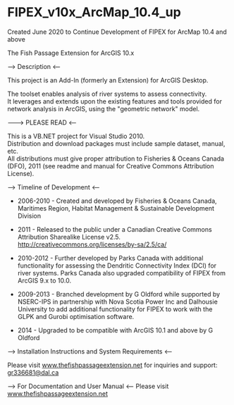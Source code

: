 # FIPEX_v10x_ArcMap_10.4_up
 Created June 2020 to Continue Development of FIPEX for ArcMap 10.4 and above

The Fish Passage Extension for ArcGIS 10.x

--> Description <--

This project is an Add-In (formerly an Extension) for ArcGIS Desktop. 

The toolset enables analysis of river systems to assess connectivity.  
It leverages and extends upon the existing features and tools provided
for network analysis in ArcGIS, using the "geometric network" model.  

---> PLEASE READ <--

This is a VB.NET project for Visual Studio 2010.   
Distribution and download packages must include sample dataset, manual, etc.  
All distributions must give proper attribution to Fisheries & Oceans 
Canada (DFO), 2011 (see readme and manual for Creative Commons Attribution License).

--> Timeline of Development <--

 * 2006-2010 - Created and developed by Fisheries & Oceans Canada, 
Maritimes Region, Habitat Management & Sustainable Development Division

* 2011 - Released to the public under a Canadian 
Creative Commons Attribution Sharealike License v2.5.
http://creativecommons.org/licenses/by-sa/2.5/ca/

* 2010-2012 - Further developed by Parks Canada
with additional functionality for assessing the Dendritic Connectivity
Index (DCI) for river systems. Parks Canada also upgraded compatibility 
of FIPEX from ArcGIS 9.x to 10.0.

* 2009-2013 - Branched development by G Oldford while supported by NSERC-IPS in partnership with Nova Scotia Power Inc and Dalhousie University
to add additional functionality for FIPEX to work with the GLPK and Gurobi
optimisation software.  

* 2014 - Upgraded to be compatible with ArcGIS 10.1 and above by G Oldford

--> Installation Instructions and System Requirements <--

Please visit www.thefishpassageextension.net
for inquiries and support: gr336681@dal.ca

--> For Documentation and User Manual <--
Please visit www.thefishpassageextension.net

